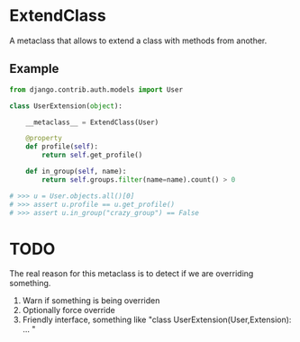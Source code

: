 # ExtendClass

A metaclass that allows to extend a class with methods from another.


## Example
```python
from django.contrib.auth.models import User

class UserExtension(object):

    __metaclass__ = ExtendClass(User)

    @property
    def profile(self):
        return self.get_profile()

    def in_group(self, name):
        return self.groups.filter(name=name).count() > 0

# >>> u = User.objects.all()[0]
# >>> assert u.profile == u.get_profile()
# >>> assert u.in_group("crazy_group") == False
```

# TODO

The real reason for this metaclass is to detect if we are overriding something.

1. Warn if something is being overriden
2. Optionally force override
3. Friendly interface, something like "class UserExtension(User,Extension): ... "

